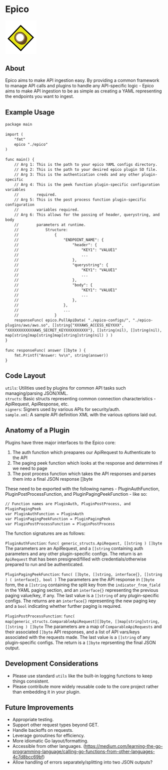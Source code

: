 # Epico
<img src="https://github.com/SREnity/epico/raw/master/assets/epico.png" width="100">


## About
Epico aims to make API ingestion easy.  By providing a common framework to manage API calls and plugins to handle any API-specific logic - Epico aims to make API ingestion to be as simple as creating a YAML representing the endpoints you want to ingest. 

## Example Usage
```
package main

import (
    "fmt"
    epico "./epico"
)

func main() {
    // Arg 1: This is the path to your epico YAML configs directory.
    // Arg 2: This is the path to your desired epico plugin SO file.
    // Arg 3: This is the authentication creds and any other plugin-specific
    // Arg 4: This is the peek function plugin-specific configuration variables
    //        required.
    // Arg 5: This is the post process function plugin-specific configuration
    //        variables required.
    // Arg 6: This allows for the passing of header, querystring, and body
    //        parameters at runtime.
    //            Structure:
    //                {
    //                    "ENDPOINT_NAME": {
    //                        "header": {
    //                            "KEY1": "VALUE1"
    //                            ...
    //                        },
    //                        "querystring": {
    //                            "KEY1": "VALUE1"
    //                            ...
    //                        },
    //                        "body": {
    //                            "KEY1": "VALUE1"
    //                            ...
    //                        },
    //                    },
    //                    ...
    //                } 
    responseFunc( epico.PullApiData( "./epico-configs/", "./epico-plugins/aws/aws.so", []string{"XXXAWS_ACCESS_KEYXXX", "XXXXXXXXXXXXAWS_SECRET_KEYXXXXXXXXXX"}, []string(nil), []string(nil), map[string]map[string]map[string]string(nil) ) )
}

func responseFunc( answer []byte ) {
    fmt.Printf("Answer: %v\n", string(answer))
}
```


## Code Layout
`utils`: Utilities used by plugins for common API tasks such managing/parsing JSON/XML.  
`structs`: Basic structs representing common connection characteristics - ApiRequest, ApiResponse, etc.  
`signers`: Signers used by various APIs for security/auth.  
`sample.xml`: A sample API definition XML with the various options laid out.  


## Anatomy of a Plugin
Plugins have three major interfaces to the Epico core:
1. The auth function which preapares our ApiRequest to Authenticate to the API
2. The paging peek function which looks at the response and determines if we need to page
3. The post process function which takes the API responses and parses them into a final JSON response []byte 

These need to be exported with the following names - PluginAuthFunction, PluginPostProcessFunction, and PluginPagingPeekFunction - like so:

```
// Function names are PluginAuth, PluginPostProcess, and PluginPagingPeek
var PluginAuthFunction = PluginAuth
var PluginPagingPeekFunction = PluginPagingPeek
var PluginPostProcessFunction = PluginPostProcess
```

The function signatures are as follows:

`PluginAuthFunction`: `func( generic_structs.ApiRequest, []string ) []byte`
The parameters are an ApiRequest, and a `[]string` containing auth parameters and any other plugin-specific configs.  The return is an `ApiRequest` that has been presigned/filled with credentials/otherwise prepared to run and be authenticated.

`PluginPagingPeekFunction`: `func( []byte, []string, interface{}, []string ) ( interface{}, bool )`
The parameters are the API response in `[]byte` form, the a `[]string` containing the split key from the `indicator_from_field` in the YAML paging section, and an `interface{}` representing the previous paging value/key, if any. The last value is a `[]string` of any plugin-specific configs.  The returns are an `interface{}` representing the new paging key and a `bool` indicating whether further paging is required.

`PluginPostProcessFunction`: `func( map[generic_structs.ComparableApiRequest][]byte, []map[string]string, []string ) []byte`
The parameters are a map of `ComparableApiRequests` and their associated `[]byte` API responses, and a list of API vars/keys associated with the requests made.  The last value is a `[]string` of any plugin-specific configs.  The return is a `[]byte` reprsenting the final JSON output.


## Development Considerations
* Please use standard `utils` like the built-in logging functions to keep things consistent.
* Please contribute more widely reusable code to the core project rather than embedding it in your plugin. 


## Future Improvements
* Appropriate testing.
* Support other request types beyond GET.
* Handle backoffs on requests.
* Leverage goroutines for efficiency.
* More idiomatic Go layout/formatting.
* Accessible from other languages. (https://medium.com/learning-the-go-programming-language/calling-go-functions-from-other-languages-4c7d8bcc69bf)
* Allow handling of errors separately/splitting into two JSON outputs?
